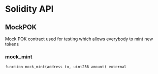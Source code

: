 # Solidity API

## MockPOK

Mock POK contract used for testing which allows everybody to mint new tokens

### mock_mint

```solidity
function mock_mint(address to, uint256 amount) external
```
